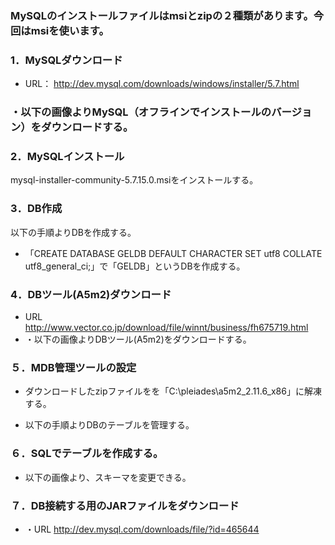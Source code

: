 

### MySQLのインストールファイルはmsiとzipの２種類があります。今回はmsiを使います。  

### 1．MySQLダウンロード  
  - URL：
  http://dev.mysql.com/downloads/windows/installer/5.7.html
### ・以下の画像よりMySQL（オフラインでインストールのバージョン）をダウンロードする。  
### 2．MySQLインストール  
mysql-installer-community-5.7.15.0.msiをインストールする。  

### 3．DB作成  
以下の手順よりDBを作成する。  
  - 「CREATE DATABASE GELDB DEFAULT CHARACTER SET utf8 COLLATE utf8_general_ci;」で「GELDB」というDBを作成する。  

### 4．DBツール(A5m2)ダウンロード  
  - URL
  http://www.vector.co.jp/download/file/winnt/business/fh675719.html
  - ・以下の画像よりDBツール(A5m2)をダウンロードする。  



### ５．MDB管理ツールの設定  
  - ダウンロードしたzipファイルをを「C:\pleiades\a5m2_2.11.6_x86」に解凍する。  

  - 以下の手順よりDBのテーブルを管理する。  


### ６．SQLでテーブルを作成する。  



  - 以下の画像より、スキーマを変更できる。  



### ７．DB接続する用のJARファイルをダウンロード  
  - ・URL
  http://dev.mysql.com/downloads/file/?id=465644












